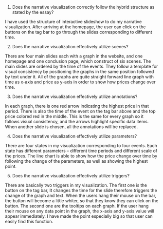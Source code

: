 1.	Does the narrative visualization correctly follow the hybrid structure as stated by the essay?

I have used the structure of interactive slideshow to do my narrative visualization. After arriving at the homepage, the user can click on the buttons on the tag bar to go through the slides corresponding to different time.

2.	Does the narrative visualization effectively utilize scenes?

There are four main slides each with a graph in the website, and one homepage and one conclusion page, which construct of six scenes. The main slides are ordered by the time of the events. They follow a template for visual consistency by positioning the graphs in the same position followed by text under it. All of the graphs are quite straight forward line graph with time as x-axis and price as y-axis in order to show how prices change over time.

3.	Does the narrative visualization effectively utilize annotations?

In each graph, there is one red arrow indicating the highest price in that period. There is also the time of the event on the tag bar above and the top price colored red in the middle. This is the same for every graph so it follows visual consistency, and the arrows highlight specific data items. When another slide is chosen, all the annotations will be replaced.

4.	Does the narrative visualization effectively utilize parameters?

There are four states in my visualization corresponding to four events. Each state has different parameters – different time periods and different scale of the prices. The line chart is able to show how the price change over time by following the change of the parameters, as well as showing the highest point.

5.	Does the narrative visualization effectively utilize triggers?

There are basically two triggers in my visualization. The first one is the button on the tag bar,
It changes the time for the slide therefore triggers the change of the graph and text. When the users hang their mouse on the bar, the button will become a little whiter, so that they know they can click on the button. The second one are the tooltips on each graph. If the user hang their mouse on any data point in the graph, the x-axis and y-axis value will appear immediately. I have made the point especially big so that user can easily find this function.

